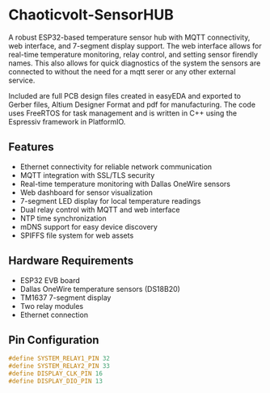 # Chaoticvolt-SensorHUB

A robust ESP32-based temperature sensor hub with MQTT connectivity, web interface, and 7-segment display support.
The web interface allows for real-time temperature monitoring, relay control, and setting sensor firendly names. This also allows for quick diagnostics of the system the sensors are connected to without the need for a mqtt serer or any other external service.

Included are full PCB design files created in easyEDA and exported to Gerber files, Altium Designer Format and pdf for manufacturing.
The code uses FreeRTOS for task management and is written in C++ using the Espressiv framework in PlatformIO.


## Features

- Ethernet connectivity for reliable network communication
- MQTT integration with SSL/TLS security
- Real-time temperature monitoring with Dallas OneWire sensors
- Web dashboard for sensor visualization
- 7-segment LED display for local temperature readings
- Dual relay control with MQTT and web interface
- NTP time synchronization
- mDNS support for easy device discovery
- SPIFFS file system for web assets

## Hardware Requirements

- ESP32 EVB board
- Dallas OneWire temperature sensors (DS18B20)
- TM1637 7-segment display
- Two relay modules
- Ethernet connection

## Pin Configuration

```cpp
#define SYSTEM_RELAY1_PIN 32
#define SYSTEM_RELAY2_PIN 33
#define DISPLAY_CLK_PIN 16
#define DISPLAY_DIO_PIN 13
